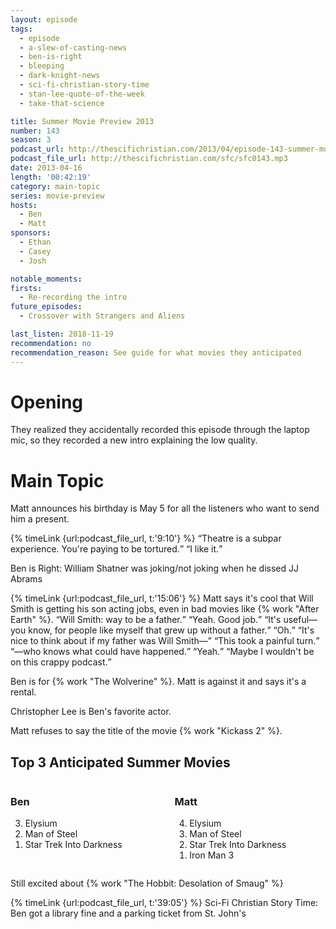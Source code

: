 ```yaml
---
layout: episode
tags:
  - episode
  - a-slew-of-casting-news
  - ben-is-right
  - bleeping
  - dark-knight-news
  - sci-fi-christian-story-time
  - stan-lee-quote-of-the-week
  - take-that-science

title: Summer Movie Preview 2013
number: 143
season: 3
podcast_url: http://thescifichristian.com/2013/04/episode-143-summer-movie-preview-2013/
podcast_file_url: http://thescifichristian.com/sfc/sfc0143.mp3
date: 2013-04-16
length: '00:42:19'
category: main-topic
series: movie-preview
hosts:
  - Ben
  - Matt
sponsors:
  - Ethan
  - Casey
  - Josh

notable_moments:
firsts:
  - Re-recording the intro
future_episodes:
  - Crossover with Strangers and Aliens

last_listen: 2018-11-19
recommendation: no
recommendation_reason: See guide for what movies they anticipated
---
```

# Opening
They realized they accidentally recorded this episode through the laptop mic, so they recorded a new intro explaining the low quality.



# Main Topic
Matt announces his birthday is May 5 for all the listeners who want to send him a present.

<div class="quote">
  {% timeLink {url:podcast_file_url, t:'9:10'} %}
  <q class="ben">Theatre is a subpar experience. You're paying to be tortured.</q>
  <q class="matt">I like it.</q>
</div>

Ben is Right: William Shatner was joking/not joking when he dissed JJ Abrams

<div class="quote">
  {% timeLink {url:podcast_file_url, t:'15:06'} %}
  <span class="quote-context is-size-6">Matt says it's cool that Will Smith is getting his son acting jobs, even in bad movies like {% work "After Earth" %}.</span>
  <q class="matt">Will Smith: way to be a father.</q>
  <q class="ben">Yeah. Good job.</q>
  <q class="matt">It's useful—you know, for people like myself that grew up without a father.</q>
  <q class="ben">Oh.</q>
  <q class="matt">It's nice to think about if my father was Will Smith—</q>
  <q class="ben">This took a painful turn.</q>
  <q class="matt">—who knows what could have happened.</q>
  <q class="ben">Yeah.</q>
  <q class="matt">Maybe I wouldn't be on this crappy podcast.</q>
</div>

Ben is for {% work "The Wolverine" %}. Matt is against it and says it's a rental. 

Christopher Lee is Ben's favorite actor.

Matt refuses to say the title of the movie {% work "Kickass 2" %}.

<div class="top-five">
  <h2 class="has-text-centered">Top 3 Anticipated Summer Movies</h2>
  <div class="columns">
    <div class="column ben">
      <h3>Ben</h3>
      <ol reversed>
        <li>Elysium
        <li>Man of Steel
        <li>Star Trek Into Darkness
      </ol>
    </div>
    <div class="column matt">
      <h3>Matt</h3>
      <ol reversed>
        <li>Elysium
        <li>Man of Steel
        <li>Star Trek Into Darkness
        <li>Iron Man 3
      </ol>
    </div>
  </div>
</div>

Still excited about {% work "The Hobbit: Desolation of Smaug" %}

{% timeLink {url:podcast_file_url, t:'39:05'} %} Sci-Fi Christian Story Time: Ben got a library fine and a parking ticket from St. John's